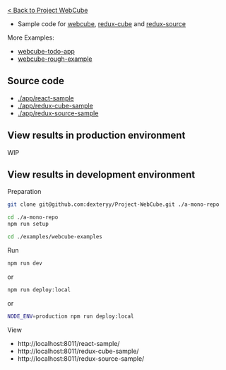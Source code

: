 
[< Back to Project WebCube](https://github.com/dexteryy/Project-WebCube/)

* Sample code for [webcube](https://github.com/dexteryy/Project-WebCube/tree/master/packages/webcube), [redux-cube](https://github.com/dexteryy/Project-WebCube/tree/master/packages/redux-cube) and [redux-source](https://github.com/dexteryy/Project-WebCube/tree/master/packages/redux-source)

More Examples:

* [webcube-todo-app](../webcube-todo-app)
* [webcube-rough-example](../webcube-rough-example)

## Source code

* [./app/react-sample](./app/react-sample)
* [./app/redux-cube-sample](./app/redux-cube-sample)
* [./app/redux-source-sample](./app/redux-source-sample)

## View results in production environment

WIP

## View results in development environment

Preparation

```bash
git clone git@github.com:dexteryy/Project-WebCube.git ./a-mono-repo
```

```bash
cd ./a-mono-repo
npm run setup
```

```bash
cd ./examples/webcube-examples
```

Run

```bash
npm run dev
```

or

```bash
npm run deploy:local
```

or

```bash
NODE_ENV=production npm run deploy:local
```

View

* http://localhost:8011/react-sample/
* http://localhost:8011/redux-cube-sample/
* http://localhost:8011/redux-source-sample/
